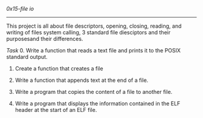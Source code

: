 *0x15-file io*
_____
  This project is all about file descriptors, opening, closing, reading, and writing of files
  system calling, 3 standard file diesciptors and their purposesand their differences.

_Task_
0. Write a function that reads a text file and prints it to the POSIX standard output.

1. Create a function that creates a file

2. Write a function that appends text at the end of a file.

3. Write a program that copies the content of a file to another file.

4. Write a program that displays the information contained in the ELF header at the start of an ELF file.
